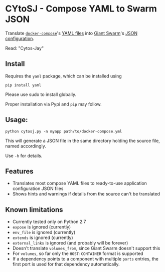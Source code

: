 # CYtoSJ - Compose YAML to Swarm JSON

Translate [`docker-compose`](https://docs.docker.com/compose/)'s [YAML files](https://docs.docker.com/compose/yml/) into [Giant Swarm](https://giantswarm.io/)'s [JSON configuration](http://docs.giantswarm.io/reference/swarm-json/).

Read: "Cytos-Jay"

## Install

Requires the `yaml` package, which can be installed using

```
pip install yaml
```

Please use sudo to install globally.

Proper installation via Pypi and `pip` may follow.

## Usage:

```
python cytosj.py -n myapp path/to/docker-compose.yml
```

This will generate a JSON file in the same directory holding the source file, named accordingly.

Use `-h` for details.

## Features

* Translates most compose YAML files to ready-to-use application configuration JSON files
* Shows hints and warnings if details from the source can't be translated

## Known limitations

* Currently tested only on Python 2.7
* `expose` is ignored (currently)
* `env_file` is ignored (currently)
* `extends` is ignored (currently)
* `external_links` is ignored (and probably will be forever)
* Doesn't translate `volumes_from`, since Giant Swarm doesn't support this
* For `volumes`, so far only the `HOST:CONTAINER` format is supported
* If a dependency points to a component with multiple `ports` entries, the first port is used for that dependency automatically.
